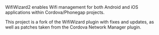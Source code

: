 WifiWizard2 enables Wifi management for both Android and iOS applications within Cordova/Phonegap projects.

This project is a fork of the WifiWizard plugin with fixes and updates, as well as patches taken from the Cordova Network Manager plugin.
